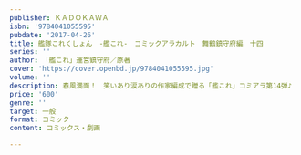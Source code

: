 ```yaml
---
publisher: ＫＡＤＯＫＡＷＡ
isbn: '9784041055595'
pubdate: '2017-04-26'
title: 艦隊これくしょん　-艦これ-　コミックアラカルト　舞鶴鎮守府編　十四
series: ''
author: 「艦これ」運営鎮守府／原著
cover: 'https://cover.openbd.jp/9784041055595.jpg'
volume: ''
description: 春風満面！　笑いあり涙ありの作家編成で贈る「艦これ」コミアラ第14弾♪
price: '600'
genre: ''
target: 一般
format: コミック
content: コミックス・劇画

---
```

